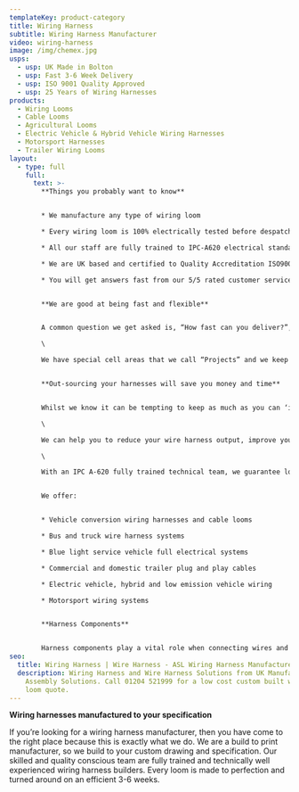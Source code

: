 ```yaml
---
templateKey: product-category
title: Wiring Harness
subtitle: Wiring Harness Manufacturer
video: wiring-harness
image: /img/chemex.jpg
usps:
  - usp: UK Made in Bolton
  - usp: Fast 3-6 Week Delivery
  - usp: ISO 9001 Quality Approved
  - usp: 25 Years of Wiring Harnesses
products:
  - Wiring Looms
  - Cable Looms
  - Agricultural Looms
  - Electric Vehicle & Hybrid Vehicle Wiring Harnesses
  - Motorsport Harnesses
  - Trailer Wiring Looms
layout:
  - type: full
    full:
      text: >-
        **Things you probably want to know** 


        * We manufacture any type of wiring loom

        * Every wiring loom is 100% electrically tested before despatch

        * All our staff are fully trained to IPC-A620 electrical standards

        * We are UK based and certified to Quality Accreditation ISO9001

        * You will get answers fast from our 5/5 rated customer service


        **We are good at being fast and flexible** 


        A common question we get asked is, “How fast can you deliver?”, and over the years we’ve learnt that the speed of delivery is a very important factor to winning work. In this fast paced world that we live in, we have adapted our processes and set up our production lines so that we can offer the best and most competitive lead time. To answer the question, this is hard as it totally depends on the spec so send your drawing to enquiry@assembly-solutions.com and we’ll give you a turn-around time. It will be between 3-6 weeks from receipt to enquiry to delivery of goods.\

        \

        We have special cell areas that we call “Projects” and we keep these cells free for when a quick job comes on that needs urgent attention and fast turnaround. Other cell areas are set up for routine and planned manufacture where customers will have a 6-12 month scheduled order.


        **Out-sourcing your harnesses will save you money and time**


        Whilst we know it can be tempting to keep as much as you can ‘in-house’, we find that even if our clients have a robust in-house electrical team, many decide to outsource some products when full capacity is reached. This choice gives their design and development engineers more time to spend concentrating on future products and projects, rather than simply manufacturing components. Our technical experts have the knowledge and experience at hand to find flexible solutions for our clients to help with any wiring harness or wiring loom requirements.\

        \

        We can help you to reduce your wire harness output, improve your wire harness quality and remove your wire harness bottlenecks. As well as working from drawings and bills of materials, we can also reverse engineer from a prototype and work with you to ensure we’re giving you the most competitively priced solution.\

        \

        With an IPC A-620 fully trained technical team, we guarantee low costs and high quality for all your wiring harness requirements. Our expertise and knowledge base in vehicle high voltage and battery technologies ensures we are market leaders within the electrical wiring industry.


        We offer: 


        * Vehicle conversion wiring harnesses and cable looms

        * Bus and truck wire harness systems

        * Blue light service vehicle full electrical systems

        * Commercial and domestic trailer plug and play cables

        * Electric vehicle, hybrid and low emission vehicle wiring

        * Motorsport wiring systems


        **Harness Components**


        Harness components play a vital role when connecting wires and cables. The connectors must be good quality and durable enough to function in even the harshest of vehicle environments. They also must be able to withstand extreme temperature variations, vibrations, water and electromagnetic interference and other conditions. We ensure that our products can hold their own in these conditions.
seo:
  title: Wiring Harness | Wire Harness - ASL Wiring Harness Manufacturer
  description: Wiring Harness and Wire Harness Solutions from UK Manufacturer
    Assembly Solutions. Call 01204 521999 for a low cost custom built wiring
    loom quote.
---
```

**Wiring harnesses manufactured to your specification**

If you’re looking for a wiring harness manufacturer, then you have come to the right place because this is exactly what we do. We are a build to print manufacturer, so we build to your custom drawing and specification. Our skilled and quality conscious team are fully trained and technically well experienced wiring harness builders. Every loom is made to perfection and turned around on an efficient 3-6 weeks.